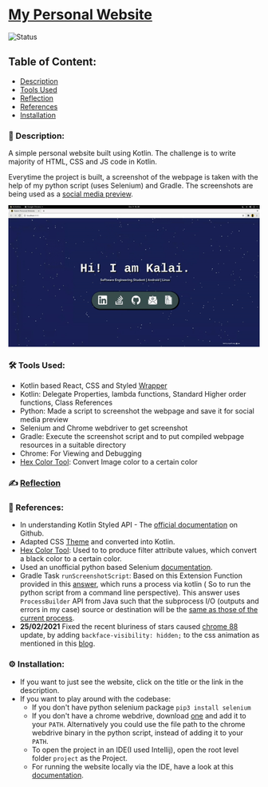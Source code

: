 # [My Personal Website](https://kalaiz.github.io/)
![Status](https://img.shields.io/badge/status-viewable-green)

## Table of Content:
- [Description](#-description)
- [Tools Used](#%EF%B8%8F-tools-used)
- [Reflection](#%EF%B8%8F-reflection)
- [References](#-references)
- [Installation](#%EF%B8%8F-installation)

### 📜 Description:
A simple personal website built using Kotlin. The challenge is to write majority of HTML, CSS and JS code in Kotlin. 

Everytime the project is built, a screenshot of the webpage is taken with the help of my python script (uses Selenium)  and Gradle. The screenshots are being used as a [social media preview](https://css-tricks.com/essential-meta-tags-social-media/). 

<p align="center">
<img src="/resources/website_overview.gif"/> 
</p>

### 🛠️ Tools Used:
- Kotlin based React, CSS and Styled [Wrapper](https://github.com/JetBrains/kotlin-wrappers) 
- Kotlin: Delegate Properties, lambda functions, Standard Higher order functions, Class References
- Python: Made a script to screenshot the webpage and save it for social media preview
- Selenium and Chrome webdriver to get screenshot
- Gradle: Execute the screenshot script and to put compiled webpage resources in a suitable directory
- Chrome: For Viewing and Debugging
- [Hex Color Tool](https://codepen.io/sosuke/pen/Pjoqqp): Convert Image color to a certain color 


### ✍️ [Reflection](/resources/reflection.md)


### 🔖 References:
- In understanding Kotlin Styled API - The [official documentation](https://github.com/JetBrains/kotlin-wrappers/tree/master/kotlin-styled) on Github.
- Adapted CSS [Theme](https://codepen.io/d3vsh4/pen/LMYLYp) and converted into Kotlin.
- [Hex Color Tool](https://codepen.io/sosuke/pen/Pjoqqp): Used to to produce filter attribute values, which convert a black color to a certain color. 
- Used an unofficial python based Selenium [documentation](https://selenium-python.readthedocs.io/).
- Gradle Task `runScreenshotScript`: Based on this Extension Function provided in this [answer](https://stackoverflow.com/a/41495542/11200630), which runs a process via kotlin ( So to run the python script from a command line perspective). This answer uses `ProcessBuilder` API from Java such that the subprocess I/O (outputs and errors in my case) source or destination will be the [same as those of the current process](https://docs.oracle.com/javase/7/docs/api/java/lang/ProcessBuilder.Redirect.html#INHERIT). 
- **25/02/2021** Fixed the recent bluriness of stars caused  [chrome 88](https://developer.chrome.com/blog/new-in-chrome-88/) update, by adding `backface-visibility: hidden;` to the css animation as mentioned in this [blog](https://www.blackpepper.co.uk/blog/blurry-css-animations-in-chrome-try-this). 



### ⚙️ Installation:
- If you want to just see the website, click on the title or the link in the description.
- If you want to play around with the codebase:
    - If you don't have python selenium package `pip3 install selenium`
    - If you don't have a chrome webdrive, download [one](https://chromedriver.chromium.org/downloads) and add it to your `PATH`. Alternatively you could use the file path to the chrome webdrive binary in the python script, instead of adding it to your `PATH`.
    - To open the project in an IDE(I used Intellij), open the root level folder `project` as the Project.
    - For running the website locally via the IDE, have a look at this [documentation](https://kotlinlang.org/docs/tutorials/javascript/setting-up.html).


